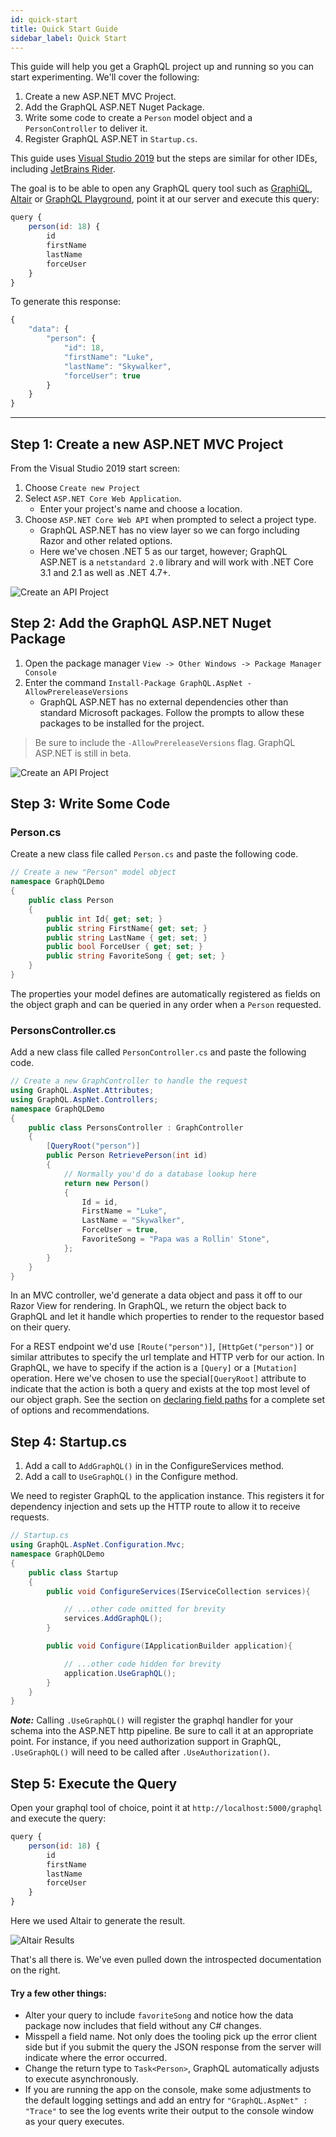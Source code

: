 ```yaml
---
id: quick-start
title: Quick Start Guide
sidebar_label: Quick Start
---
```


This guide will help you get a GraphQL project up and running so you can start experimenting. We'll cover the following:

1.  Create a new ASP.NET MVC Project.
2.  Add the GraphQL ASP.NET Nuget Package.
3.  Write some code to create a `Person` model object and a `PersonController` to deliver it.
4.  Register GraphQL ASP.NET in `Startup.cs`.

This guide uses [Visual Studio 2019](https://visualstudio.microsoft.com/) but the steps are similar for other IDEs, including [JetBrains Rider](https://www.jetbrains.com/rider/).

The goal is to be able to open any GraphQL query tool such as [GraphiQL](https://electronjs.org/apps/graphiql), [Altair](https://altair.sirmuel.design/) or [GraphQL Playground](https://github.com/graphql/graphql-playground), point it at our server and execute this query:

```javascript
query {
    person(id: 18) {
        id
        firstName
        lastName
        forceUser
    }
}
```

To generate this response:

```javascript
{
    "data": {
        "person": {
            "id": 18,
            "firstName": "Luke",
            "lastName": "Skywalker",
            "forceUser": true
        }
    }
}
```

---

## Step 1: Create a new ASP.NET MVC Project

From the Visual Studio 2019 start screen:

1. Choose `Create new Project`
2. Select `ASP.NET Core Web Application`.
    - Enter your project's name and choose a location.
3. Choose `ASP.NET Core Web API` when prompted to select a project type.
    - GraphQL ASP.NET has no view layer so we can forgo including Razor and other related options.
    - Here we've chosen .NET 5 as our target, however; GraphQL ASP.NET is a `netstandard 2.0` library and will work with .NET Core 3.1 and 2.1 as well as .NET 4.7+.

![Create an API Project](assets/quick-start-1-choose-api.png)

## Step 2: Add the GraphQL ASP.NET Nuget Package

1. Open the package manager `View -> Other Windows -> Package Manager Console`
2. Enter the command `Install-Package GraphQL.AspNet -AllowPrereleaseVersions`
    - GraphQL ASP.NET has no external dependencies other than standard Microsoft packages. Follow the prompts to allow these packages to be installed for the project.
> Be sure to include the `-AllowPrereleaseVersions` flag. GraphQL ASP.NET is still in beta.

![Create an API Project](assets/quick-start-2-package-manager.png)

## Step 3: Write Some Code

### Person.cs

Create a new class file called `Person.cs` and paste the following code.

```cs
// Create a new "Person" model object
namespace GraphQLDemo
{
    public class Person
    {
        public int Id{ get; set; }
        public string FirstName{ get; set; }
        public string LastName { get; set; }
        public bool ForceUser { get; set; }
        public string FavoriteSong { get; set; }
    }
}
```

The properties your model defines are automatically registered as fields on the object graph and can be queried in any order when a `Person` requested.

### PersonsController.cs

Add a new class file called `PersonController.cs` and paste the following code.

```csharp
// Create a new GraphController to handle the request
using GraphQL.AspNet.Attributes;
using GraphQL.AspNet.Controllers;
namespace GraphQLDemo
{
    public class PersonsController : GraphController
    {
        [QueryRoot("person")]
        public Person RetrievePerson(int id)
        {
            // Normally you'd do a database lookup here
            return new Person()
            {
                Id = id,
                FirstName = "Luke",
                LastName = "Skywalker",
                ForceUser = true,
                FavoriteSong = "Papa was a Rollin' Stone",
            };
        }
    }
}
```

In an MVC controller, we'd generate a data object and pass it off to our Razor View for rendering. In GraphQL, we return the object back to GraphQL and let it handle which properties to render to the requestor based on their query.

For a REST endpoint we'd use `[Route("person")]`, `[HttpGet("person")]` or similar attributes to specify the url template and HTTP verb for our action. In GraphQL, we have to specify if the action is a `[Query]` or a `[Mutation]` operation. Here we've chosen to use the special`[QueryRoot]` attribute to indicate that the action is both a query and exists at the top most level of our object graph. See the section on [declaring field paths](../controllers/field-paths) for a complete set of options and recommendations.

## Step 4: Startup.cs

1. Add a call to `AddGraphQL()` in in the ConfigureServices method.
2. Add a call to `UseGraphQL()` in the Configure method.

We need to register GraphQL to the application instance. This registers it for dependency injection and sets up the HTTP route to allow it to receive requests.

```csharp
// Startup.cs
using GraphQL.AspNet.Configuration.Mvc;
namespace GraphQLDemo
{
    public class Startup
    {
        public void ConfigureServices(IServiceCollection services){

            // ...other code omitted for brevity
            services.AddGraphQL();
        }

        public void Configure(IApplicationBuilder application){

            // ...other code hidden for brevity
            application.UseGraphQL();
        }
    }
}
```

_**Note:**_ Calling `.UseGraphQL()` will register the graphql handler for your schema into the ASP.NET http pipeline. Be sure to call it at an appropriate point. For instance, if you need authorization support in GraphQL, `.UseGraphQL()` will need to be called after `.UseAuthorization()`.

## Step 5: Execute the Query

Open your graphql tool of choice, point it at `http://localhost:5000/graphql` and execute the query:

```javascript
query {
    person(id: 18) {
        id
        firstName
        lastName
        forceUser
    }
}
```

Here we used Altair to generate the result.

![Altair Results](assets/quick-start-5-altair-results.png)

That's all there is. We've even pulled down the introspected documentation on the right.

#### Try a few other things:

-   Alter your query to include `favoriteSong` and notice how the data package now includes that field without any C# changes.
-   Misspell a field name. Not only does the tooling pick up the error client side but if you submit the query the JSON response from the server will indicate where the error occurred.
-   Change the return type to `Task<Person>`, GraphQL automatically adjusts to execute asynchronously.
-   If you are running the app on the console, make some adjustments to the default logging settings and add an entry for `"GraphQL.AspNet" : "Trace"` to see the log events write their output to the console window as your query executes.
